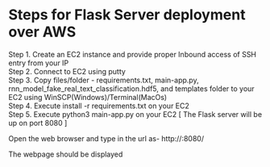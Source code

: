 # Steps for Flask Server deployment over AWS

Step 1. Create an EC2 instance and provide proper Inbound access of SSH entry from your IP <br>
Step 2. Connect to EC2 using putty <br>
Step 3. Copy files/folder - requirements.txt, main-app.py, rnn_model_fake_real_text_classification.hdf5, and templates folder to your EC2 using WinSCP(Windows)/Terminal(MacOs)  <br>
Step 4. Execute  install -r requirements.txt     on your EC2  <br>
Step 5. Execute  python3 main-app.py             on your EC2   [ The Flask server will be up on port 8080 ]  <br>

Open the web browser and type in the url as-    http://<aws-public-host-name>:8080/  <br>

The webpage should be displayed  <br>
